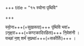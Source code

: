 +++
title = "१५ स्योना पृथिवि"

+++


स्यो॒ना+++(=सुखरूपा)+++ पृ॑थिवि भवा॑+  
ऽनृक्ष॒रा+++(=कण्टकादिरहिता)+++ नि॒वेश॑नी ।  
यच्छा॑ न॒श् शर्म॑ स॒प्रथाः॑+++(=सकीर्तिः)+++ ।
